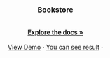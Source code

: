 <h3 align="center">Bookstore</h3>

  <p align="center">
       <br />
    <a href="https://github.com/eushkur/bookstore.git"><strong>Explore the docs »</strong></a>
    <br />
    <br />
    <a href="https://github.com/eushkur/bookstore.git">View Demo</a>
    ·
    <a href="https://eushkur.github.io/bookstore/">You can see result</a>
    ·

